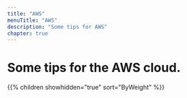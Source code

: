 ```yaml
---
title: "AWS"
menuTitle: "AWS"
description: "Some tips for AWS"
chapter: true
---
```


# Some tips for the AWS cloud.

{{% children showhidden="true" sort="ByWeight" %}}